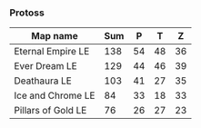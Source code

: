 ### Protoss

Map name | Sum | P | T | Z
-|-|-|-|-
Eternal Empire LE | 138 | 54 | 48 | 36
Ever Dream LE | 129 | 44 | 46 | 39
Deathaura LE | 103 | 41 | 27 | 35
Ice and Chrome LE | 84 | 33 | 18 | 33
Pillars of Gold LE | 76 | 26 | 27 | 23